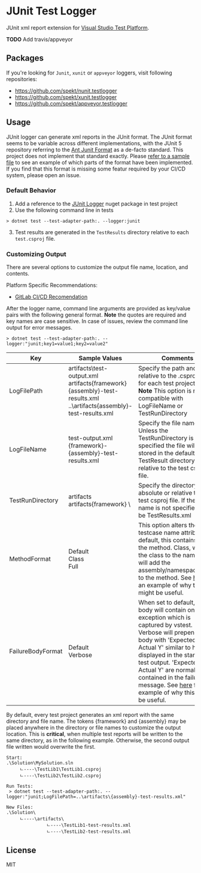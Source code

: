 # JUnit Test Logger
JUnit xml report extension for [Visual Studio Test Platform](https://github.com/microsoft/vstest).

**TODO** Add travis/appveyor
<!-- [![Build Status](https://travis-ci.com/spekt/junit.testlogger.svg?branch=master)](https://travis-ci.com/spekt/junit.testlogger)
[![Build status](https://ci.appveyor.com/api/projects/status/2masybxty5kve2dc?svg=true)](https://ci.appveyor.com/project/spekt/junit-testlogger) -->

## Packages
<!-- | Logger | Stable Package | Pre-release Package |
| ------ | -------------- | ------------------- |
| JUnit | [![NuGet](https://img.shields.io/nuget/v/JUnitXml.TestLogger.svg)](https://www.nuget.org/packages/JUnitXml.TestLogger/) | [![MyGet Pre Release](https://img.shields.io/myget/spekt/vpre/junitxml.testlogger.svg)](https://www.myget.org/feed/spekt/package/nuget/JunitXml.TestLogger) | -->

If you're looking for `Junit`, `xunit` or `appveyor` loggers, visit following repositories:
* <https://github.com/spekt/nunit.testlogger>
* <https://github.com/spekt/xunit.testlogger>
* <https://github.com/spekt/appveyor.testlogger>

## Usage
JUnit logger can generate xml reports in the JUnit format. The JUnit format seems to be variable across different implementations, with the JUnit 5 repository referring to the [Ant Junit Format](https://github.com/windyroad/JUnit-Schema) as a de-facto standard. This project does not implement that standard exactly. Please [refer to a sample file](docs/assets/TestResults.xml) to see an example of which parts of the format have been implemented. If you find that this format is missing some featur required by your CI/CD system, please open an issue.

### Default Behavior

1. Add a reference to the [JUnit Logger](https://www.nuget.org/packages/JUnitXml.TestLogger) nuget package in test project
2. Use the following command line in tests
```
> dotnet test --test-adapter-path:. --logger:junit
```
3. Test results are generated in the `TestResults` directory relative to each `test.csproj` file.

### Customizing Output

There are several options to customize the output file name, location, and contents. 

Platform Specific Recommendations:
* [GitLab CI/CD Recomendation](/docs/gitlab-recommendation.md)

After the logger name, command line arguments are provided as key/value pairs with the following general format. **Note** the quotes are required and key names are case sensitive. In case of issues, review the command line output for error messages. 

```
> dotnet test --test-adapter-path:. --logger:"junit;key1=value1;key2=value2"
```

| Key | Sample Values | Comments | 
| --- | ------------- | -------- |
|   LogFilePath  |       artifacts\test-output.xml <br> artifacts\{framework}\{assembly}-test-results.xml <br> ..\artifacts\{assembly}-test-results.xml        |    Specify the path and file relative to the .csproj file for each test project.  <br> **Note** This option is not compatible with LogFileName or TestRunDirectory   |
|   LogFileName  |       test-output.xml <br> {framework}-{assembly}-test-results.xml        |  Specify the file name. Unless the TestRunDirectory is specified the file will be stored in the default TestResult directory, relative to the test csproj file.         |
|   TestRunDirectory  |    artifacts <br> artifacts\{framework} \           |      Specify the directory, absolute or relative to the test csproj file. If the file name is not specified, it will be TestResults.xml    |
|   MethodFormat  |       Default <br> Class <br> Full        |  This option alters the testcase name attribute. By default, this contains only the method. Class, will add the class to the name. Full, will add the assembly/namespace/class to the method. See [here](/docs/gitlab-recommendation.md) for an example of why this might be useful.        |
|   FailureBodyFormat  |    Default <br> Verbose           |     When set to default, the body will contain only the exception which is captured by vstest. Verbose will prepend the body with 'Expected X, Actual Y' similar to how it is displayed in the standard test output. 'Expected X, Actual Y' are normally only contained in the failure message. See [here](/docs/gitlab-recommendation.md) for an example of why this might be useful.    |

By default, every test project generates an xml report with the same directory and file name. The tokens {framework} and {assembly} may be placed anywhere in the directory or file names to customize the output location. This is **critical**, when multiple test reports will be written to the same directory, as in the following example. Otherwise, the second output file written would overwrite the first. 

```
Start:
.\Solution\MySolution.sln
     ﾤ----\TestLib1\TestLib1.csproj
     ﾤ----\TestLib2\TestLib2.csproj
     
Run Tests:     
 > dotnet test --test-adapter-path:. --logger:"junit;LogFilePath=..\artifacts\{assembly}-test-results.xml"   
     
New Files:     
.\Solution\
     ﾤ----\artifacts\
               ﾤ----\TestLib1-test-results.xml
               ﾤ----\TestLib2-test-results.xml               
```

## License
MIT

